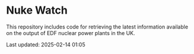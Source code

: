 # Nuke Watch

This repository includes code for retrieving the latest information available on the output of EDF nuclear power plants in the UK.

Last updated: 2025-02-14 01:05